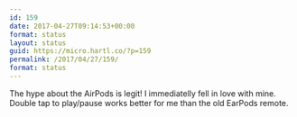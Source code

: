 ```yaml
---
id: 159
date: 2017-04-27T09:14:53+00:00
format: status
layout: status
guid: https://micro.hartl.co/?p=159
permalink: /2017/04/27/159/
format: status
---
```

The hype about the AirPods is legit! I immediatelly fell in love with mine. Double tap to play/pause works better for me than the old EarPods remote.
